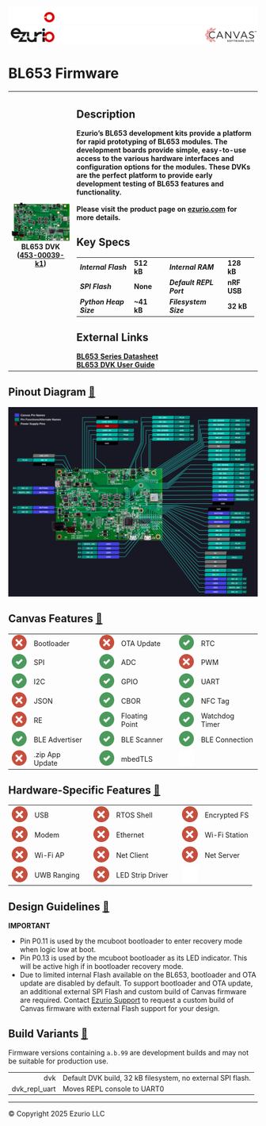 <logo>![logo](../img/github_doc_header-dark.png#gh-dark-mode-only)</logo><logo>![logo](../img/github_doc_header-light.png#gh-light-mode-only)</logo>
#  BL653 Firmware

<table>
  <tr>
    <th align="center">
      <img width="380" height="1" style="max-width: 100%; height: auto; max-height: 1px; visibility:hidden;"/>
      <a href="img/453-00039-k1.png"><img src="img/453-00039-k1.png"/></a><br/>
      BL653 DVK (<a href="https://www.ezurio.com/part/453-00039-k1">453-00039-k1</a>)
    </th>
    <th align="left">
      <h2>Description</h2>
      Ezurio’s BL653 development kits provide a platform for rapid prototyping of BL653 modules. The development boards provide simple, easy-to-use access to the various hardware interfaces and configuration options for the modules. These DVKs are the perfect platform to provide early development testing of BL653 features and functionality.<br/><br/>
      Please visit the product page on <a href="https://www.ezurio.com/wireless-modules/bluetooth-modules/bluetooth-5-modules/bl653-series-bluetooth-51-802154-nfc-module">ezurio.com</a> for more details.
      <h2>Key Specs</h2>
      <table>
        <tr>
          <td><i>Internal Flash</i></td>
          <td>512 kB</td>
          <td></td>
          <td><i>Internal RAM</i></td>
          <td>128 kB</td>
        </tr>
        <tr>
          <td><i>SPI Flash</i></td>
          <td>None</td>
          <td></td>
          <td><i>Default REPL Port</i></td>
          <td>nRF USB</td>
        </tr>
        <tr>
          <td><i>Python Heap Size</i></td>
          <td>~41 kB</td>
          <td></td>
          <td><i>Filesystem Size</i></td>
          <td>32 kB</td>
        </tr>
      </table>
      <h2>External Links</h2>
      <a href="https://www.ezurio.com/documentation/datasheet-bl653-series">BL653 Series Datasheet</a><br/>
      <a href="https://www.ezurio.com/documentation/user-guide-bl653-development-kit">BL653 DVK User Guide</a>
    </th>
  </tr>
</table>

## Pinout Diagram <a id="pinout_diagram"></a>[🔗](#pinout_diagram)
[![BL653 DVK Pinout Diagram](img/bl653_dvk.svg)](img/bl653_dvk.svg)

## Canvas Features <a id="canvas_features"></a>[🔗](#canvas_features)
| | | | | | | | |
|--:|:--|---|--:|:--|---|--:|:-- |
| ![X](../img/redx-32px.png)  | Bootloader           | | ![X](../img/redx-32px.png)  | OTA Update                | | ![X](../img/check-32px.png) | RTC                       |
| ![x](../img/check-32px.png) | SPI                  | | ![X](../img/check-32px.png) | ADC                       | | ![X](../img/redx-32px.png)  | PWM                       |
| ![x](../img/check-32px.png) | I2C                  | | ![X](../img/check-32px.png) | GPIO                      | | ![X](../img/check-32px.png) | UART                      |
| ![x](../img/redx-32px.png)  | JSON                 | | ![X](../img/check-32px.png) | CBOR                      | | ![X](../img/check-32px.png) | NFC Tag                   |
| ![x](../img/redx-32px.png)  | RE                   | | ![X](../img/check-32px.png) | Floating Point            | | ![X](../img/check-32px.png) | Watchdog Timer            |
| ![x](../img/check-32px.png) | BLE Advertiser       | | ![X](../img/check-32px.png) | BLE Scanner               | | ![X](../img/check-32px.png) | BLE Connection            |
| ![x](../img/redx-32px.png)  | .zip App Update      | | ![X](../img/check-32px.png) | mbedTLS                   | | ![X](../img/blank-32px.png) |                           |

## Hardware-Specific Features <a id="hardware_specific_features"></a>[🔗](#hardware_specific_features)
| | | | | | | | |
|--:|:--|---|--:|:--|---|--:|:--|
| ![x](../img/redx-32px.png) | USB          | | ![X](../img/redx-32px.png) | RTOS Shell       | | ![X](../img/redx-32px.png)  | Encrypted FS     |
| ![x](../img/redx-32px.png) | Modem        | | ![X](../img/redx-32px.png) | Ethernet         | | ![X](../img/redx-32px.png)  | Wi-Fi Station    |
| ![x](../img/redx-32px.png) | Wi-Fi AP     | | ![X](../img/redx-32px.png) | Net Client       | | ![X](../img/redx-32px.png)  | Net Server       |
| ![X](../img/redx-32px.png) | UWB Ranging  | | ![X](../img/redx-32px.png) | LED Strip Driver | | ![X](../img/blank-32px.png) |                  |

## Design Guidelines <a id="design_guidelines"></a>[🔗](#design_guidelines)
**IMPORTANT**
- Pin P0.11 is used by the mcuboot bootloader to enter recovery mode when logic low at boot.
- Pin P0.13 is used by the mcuboot bootloader as its LED indicator. This will be active high if in bootloader recovery mode.
- Due to limited internal Flash available on the BL653, bootloader and OTA update are disabled by default. To support bootloader and OTA update, an additional external SPI Flash and custom build of Canvas firmware are required. Contact [Ezurio Support](https://www.ezurio.com/contact) to request a custom build of Canvas firmware with external Flash support for your design.

## Build Variants <a id="build_variants"></a>[🔗](#build_variants)
Firmware versions containing `a.b.99` are development builds and may not be suitable for production use.

| | |
|--:|:--|
| dvk                         | Default DVK build, 32 kB filesystem, no external SPI flash. |
| dvk_repl_uart               | Moves REPL console to UART0 |

---
© Copyright 2025 Ezurio LLC
